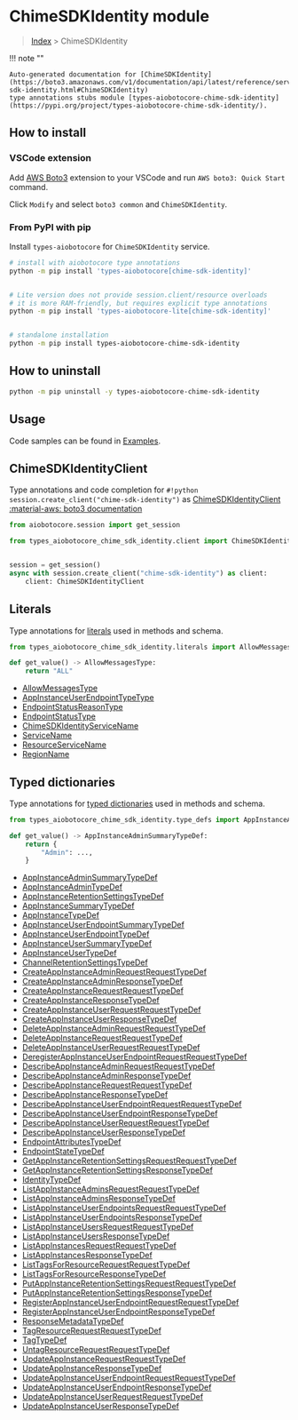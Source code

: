 # ChimeSDKIdentity module

> [Index](../README.md) > ChimeSDKIdentity


!!! note ""

    Auto-generated documentation for [ChimeSDKIdentity](https://boto3.amazonaws.com/v1/documentation/api/latest/reference/services/chime-sdk-identity.html#ChimeSDKIdentity)
    type annotations stubs module [types-aiobotocore-chime-sdk-identity](https://pypi.org/project/types-aiobotocore-chime-sdk-identity/).

## How to install

### VSCode extension

Add [AWS Boto3](https://marketplace.visualstudio.com/items?itemName=Boto3typed.boto3-ide)
extension to your VSCode and run `AWS boto3: Quick Start` command.

Click `Modify` and select `boto3 common` and `ChimeSDKIdentity`.

### From PyPI with pip

Install `types-aiobotocore` for `ChimeSDKIdentity` service.

```bash
# install with aiobotocore type annotations
python -m pip install 'types-aiobotocore[chime-sdk-identity]'


# Lite version does not provide session.client/resource overloads
# it is more RAM-friendly, but requires explicit type annotations
python -m pip install 'types-aiobotocore-lite[chime-sdk-identity]'


# standalone installation
python -m pip install types-aiobotocore-chime-sdk-identity
```



## How to uninstall

```bash
python -m pip uninstall -y types-aiobotocore-chime-sdk-identity
```

## Usage

Code samples can be found in [Examples](./usage.md).

## ChimeSDKIdentityClient

Type annotations and code completion for  `#!python session.create_client("chime-sdk-identity")` as [ChimeSDKIdentityClient](./client.md)
[:material-aws: boto3 documentation](https://boto3.amazonaws.com/v1/documentation/api/latest/reference/services/chime-sdk-identity.html#ChimeSDKIdentity.Client)

```python title="Usage example"
from aiobotocore.session import get_session

from types_aiobotocore_chime_sdk_identity.client import ChimeSDKIdentityClient


session = get_session()
async with session.create_client("chime-sdk-identity") as client:
    client: ChimeSDKIdentityClient
```








## Literals

Type annotations for [literals](./literals.md) used in methods and schema.

```python title="Usage example"
from types_aiobotocore_chime_sdk_identity.literals import AllowMessagesType

def get_value() -> AllowMessagesType:
    return "ALL"
```

- [AllowMessagesType](./literals.md#allowmessagestype)
- [AppInstanceUserEndpointTypeType](./literals.md#appinstanceuserendpointtypetype)
- [EndpointStatusReasonType](./literals.md#endpointstatusreasontype)
- [EndpointStatusType](./literals.md#endpointstatustype)
- [ChimeSDKIdentityServiceName](./literals.md#chimesdkidentityservicename)
- [ServiceName](./literals.md#servicename)
- [ResourceServiceName](./literals.md#resourceservicename)
- [RegionName](./literals.md#regionname)




## Typed dictionaries

Type annotations for [typed dictionaries](./type_defs.md) used in methods and schema.

```python title="Usage example"
from types_aiobotocore_chime_sdk_identity.type_defs import AppInstanceAdminSummaryTypeDef

def get_value() -> AppInstanceAdminSummaryTypeDef:
    return {
        "Admin": ...,
    }
```

- [AppInstanceAdminSummaryTypeDef](./type_defs.md#appinstanceadminsummarytypedef)
- [AppInstanceAdminTypeDef](./type_defs.md#appinstanceadmintypedef)
- [AppInstanceRetentionSettingsTypeDef](./type_defs.md#appinstanceretentionsettingstypedef)
- [AppInstanceSummaryTypeDef](./type_defs.md#appinstancesummarytypedef)
- [AppInstanceTypeDef](./type_defs.md#appinstancetypedef)
- [AppInstanceUserEndpointSummaryTypeDef](./type_defs.md#appinstanceuserendpointsummarytypedef)
- [AppInstanceUserEndpointTypeDef](./type_defs.md#appinstanceuserendpointtypedef)
- [AppInstanceUserSummaryTypeDef](./type_defs.md#appinstanceusersummarytypedef)
- [AppInstanceUserTypeDef](./type_defs.md#appinstanceusertypedef)
- [ChannelRetentionSettingsTypeDef](./type_defs.md#channelretentionsettingstypedef)
- [CreateAppInstanceAdminRequestRequestTypeDef](./type_defs.md#createappinstanceadminrequestrequesttypedef)
- [CreateAppInstanceAdminResponseTypeDef](./type_defs.md#createappinstanceadminresponsetypedef)
- [CreateAppInstanceRequestRequestTypeDef](./type_defs.md#createappinstancerequestrequesttypedef)
- [CreateAppInstanceResponseTypeDef](./type_defs.md#createappinstanceresponsetypedef)
- [CreateAppInstanceUserRequestRequestTypeDef](./type_defs.md#createappinstanceuserrequestrequesttypedef)
- [CreateAppInstanceUserResponseTypeDef](./type_defs.md#createappinstanceuserresponsetypedef)
- [DeleteAppInstanceAdminRequestRequestTypeDef](./type_defs.md#deleteappinstanceadminrequestrequesttypedef)
- [DeleteAppInstanceRequestRequestTypeDef](./type_defs.md#deleteappinstancerequestrequesttypedef)
- [DeleteAppInstanceUserRequestRequestTypeDef](./type_defs.md#deleteappinstanceuserrequestrequesttypedef)
- [DeregisterAppInstanceUserEndpointRequestRequestTypeDef](./type_defs.md#deregisterappinstanceuserendpointrequestrequesttypedef)
- [DescribeAppInstanceAdminRequestRequestTypeDef](./type_defs.md#describeappinstanceadminrequestrequesttypedef)
- [DescribeAppInstanceAdminResponseTypeDef](./type_defs.md#describeappinstanceadminresponsetypedef)
- [DescribeAppInstanceRequestRequestTypeDef](./type_defs.md#describeappinstancerequestrequesttypedef)
- [DescribeAppInstanceResponseTypeDef](./type_defs.md#describeappinstanceresponsetypedef)
- [DescribeAppInstanceUserEndpointRequestRequestTypeDef](./type_defs.md#describeappinstanceuserendpointrequestrequesttypedef)
- [DescribeAppInstanceUserEndpointResponseTypeDef](./type_defs.md#describeappinstanceuserendpointresponsetypedef)
- [DescribeAppInstanceUserRequestRequestTypeDef](./type_defs.md#describeappinstanceuserrequestrequesttypedef)
- [DescribeAppInstanceUserResponseTypeDef](./type_defs.md#describeappinstanceuserresponsetypedef)
- [EndpointAttributesTypeDef](./type_defs.md#endpointattributestypedef)
- [EndpointStateTypeDef](./type_defs.md#endpointstatetypedef)
- [GetAppInstanceRetentionSettingsRequestRequestTypeDef](./type_defs.md#getappinstanceretentionsettingsrequestrequesttypedef)
- [GetAppInstanceRetentionSettingsResponseTypeDef](./type_defs.md#getappinstanceretentionsettingsresponsetypedef)
- [IdentityTypeDef](./type_defs.md#identitytypedef)
- [ListAppInstanceAdminsRequestRequestTypeDef](./type_defs.md#listappinstanceadminsrequestrequesttypedef)
- [ListAppInstanceAdminsResponseTypeDef](./type_defs.md#listappinstanceadminsresponsetypedef)
- [ListAppInstanceUserEndpointsRequestRequestTypeDef](./type_defs.md#listappinstanceuserendpointsrequestrequesttypedef)
- [ListAppInstanceUserEndpointsResponseTypeDef](./type_defs.md#listappinstanceuserendpointsresponsetypedef)
- [ListAppInstanceUsersRequestRequestTypeDef](./type_defs.md#listappinstanceusersrequestrequesttypedef)
- [ListAppInstanceUsersResponseTypeDef](./type_defs.md#listappinstanceusersresponsetypedef)
- [ListAppInstancesRequestRequestTypeDef](./type_defs.md#listappinstancesrequestrequesttypedef)
- [ListAppInstancesResponseTypeDef](./type_defs.md#listappinstancesresponsetypedef)
- [ListTagsForResourceRequestRequestTypeDef](./type_defs.md#listtagsforresourcerequestrequesttypedef)
- [ListTagsForResourceResponseTypeDef](./type_defs.md#listtagsforresourceresponsetypedef)
- [PutAppInstanceRetentionSettingsRequestRequestTypeDef](./type_defs.md#putappinstanceretentionsettingsrequestrequesttypedef)
- [PutAppInstanceRetentionSettingsResponseTypeDef](./type_defs.md#putappinstanceretentionsettingsresponsetypedef)
- [RegisterAppInstanceUserEndpointRequestRequestTypeDef](./type_defs.md#registerappinstanceuserendpointrequestrequesttypedef)
- [RegisterAppInstanceUserEndpointResponseTypeDef](./type_defs.md#registerappinstanceuserendpointresponsetypedef)
- [ResponseMetadataTypeDef](./type_defs.md#responsemetadatatypedef)
- [TagResourceRequestRequestTypeDef](./type_defs.md#tagresourcerequestrequesttypedef)
- [TagTypeDef](./type_defs.md#tagtypedef)
- [UntagResourceRequestRequestTypeDef](./type_defs.md#untagresourcerequestrequesttypedef)
- [UpdateAppInstanceRequestRequestTypeDef](./type_defs.md#updateappinstancerequestrequesttypedef)
- [UpdateAppInstanceResponseTypeDef](./type_defs.md#updateappinstanceresponsetypedef)
- [UpdateAppInstanceUserEndpointRequestRequestTypeDef](./type_defs.md#updateappinstanceuserendpointrequestrequesttypedef)
- [UpdateAppInstanceUserEndpointResponseTypeDef](./type_defs.md#updateappinstanceuserendpointresponsetypedef)
- [UpdateAppInstanceUserRequestRequestTypeDef](./type_defs.md#updateappinstanceuserrequestrequesttypedef)
- [UpdateAppInstanceUserResponseTypeDef](./type_defs.md#updateappinstanceuserresponsetypedef)

